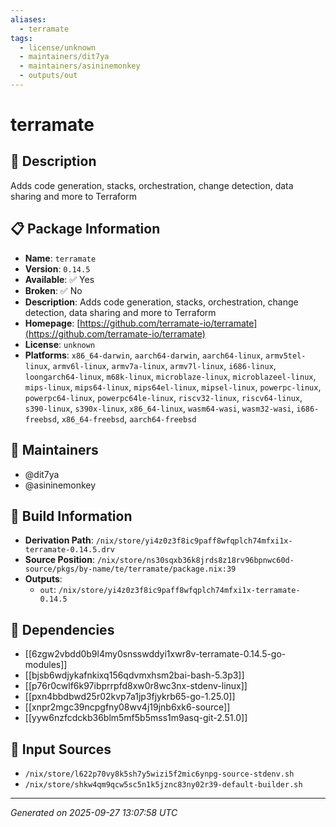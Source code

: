 ```yaml
---
aliases:
  - terramate
tags:
  - license/unknown
  - maintainers/dit7ya
  - maintainers/asininemonkey
  - outputs/out
---
```


# terramate

## 📝 Description

Adds code generation, stacks, orchestration, change detection, data sharing and more to Terraform

## 📋 Package Information

- **Name**: `terramate`
- **Version**: `0.14.5`
- **Available**: ✅ Yes
- **Broken**: ✅ No
- **Description**: Adds code generation, stacks, orchestration, change detection, data sharing and more to Terraform
- **Homepage**: [https://github.com/terramate-io/terramate](https://github.com/terramate-io/terramate)
- **License**: `unknown`
- **Platforms**: `x86_64-darwin`, `aarch64-darwin`, `aarch64-linux`, `armv5tel-linux`, `armv6l-linux`, `armv7a-linux`, `armv7l-linux`, `i686-linux`, `loongarch64-linux`, `m68k-linux`, `microblaze-linux`, `microblazeel-linux`, `mips-linux`, `mips64-linux`, `mips64el-linux`, `mipsel-linux`, `powerpc-linux`, `powerpc64-linux`, `powerpc64le-linux`, `riscv32-linux`, `riscv64-linux`, `s390-linux`, `s390x-linux`, `x86_64-linux`, `wasm64-wasi`, `wasm32-wasi`, `i686-freebsd`, `x86_64-freebsd`, `aarch64-freebsd`
## 👥 Maintainers

- @dit7ya
- @asininemonkey


## 🔧 Build Information

- **Derivation Path**: `/nix/store/yi4z0z3f8ic9paff8wfqplch74mfxi1x-terramate-0.14.5.drv`
- **Source Position**: `/nix/store/ns30sqxb36k8jrds8z18rv96bpnwc60d-source/pkgs/by-name/te/terramate/package.nix:39`
- **Outputs**:
  - `out`:  `/nix/store/yi4z0z3f8ic9paff8wfqplch74mfxi1x-terramate-0.14.5`

## 🔗 Dependencies

- [[6zgw2vbdd0b9l4my0snsswddyi1xwr8v-terramate-0.14.5-go-modules]]
- [[bjsb6wdjykafnkixq156qdvmxhsm2bai-bash-5.3p3]]
- [[p76r0cwlf6k97ibprrpfd8xw0r8wc3nx-stdenv-linux]]
- [[pxn4bbdbwd25r02kvp7a1jp3fjykrb65-go-1.25.0]]
- [[xnpr2mgc39ncpgfny08wv4j19jnb6xk6-source]]
- [[yyw6nzfcdckb36blm5mf5b5mss1m9asq-git-2.51.0]]

## 📁 Input Sources

- `/nix/store/l622p70vy8k5sh7y5wizi5f2mic6ynpg-source-stdenv.sh`
- `/nix/store/shkw4qm9qcw5sc5n1k5jznc83ny02r39-default-builder.sh`

---
*Generated on 2025-09-27 13:07:58 UTC*
